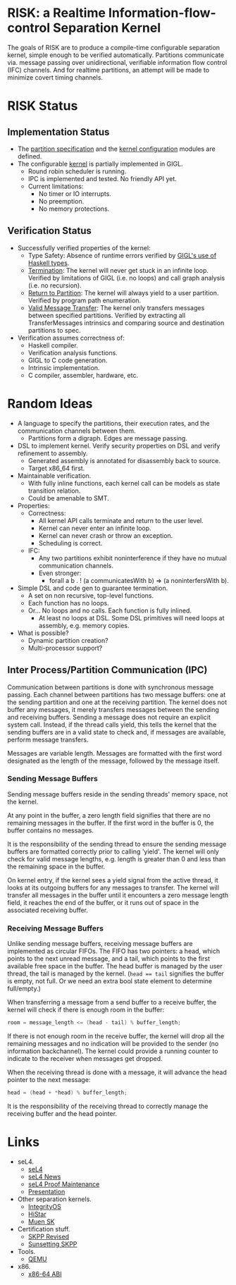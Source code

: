# RISK: a Realtime Information-flow-control Separation Kernel

The goals of RISK are to produce a compile-time configurable 
separation kernel, simple enough to be verified automatically.
Partitions communicate via. message passing over unidirectional,
verifiable information flow control (IFC) channels.
And for realtime partitions, an attempt will be made
to minimize covert timing channels.

# RISK Status

## Implementation Status

- The [partition specification](https://github.com/tomahawkins/risk/blob/master/RISK/Spec.hs)
  and the [kernel configuration](https://github.com/tomahawkins/risk/blob/master/RISK/Config.hs) modules are defined.
- The configurable [kernel](https://github.com/tomahawkins/risk/blob/master/RISK/Kernel.hs) is partially implemented in GIGL.
  - Round robin scheduler is running.
  - IPC is implemented and tested.  No friendly API yet.
  - Current limitations:
    - No timer or IO interrupts. 
    - No preemption.
    - No memory protections.

## Verification Status

- Successfully verified properties of the kernel:
  - Type Safety: Absence of runtime errors verified by [GIGL's use of Haskell types](https://github.com/tomahawkins/gigl/blob/master/Language/GIGL.hs).
  - [Termination](https://github.com/tomahawkins/risk/blob/master/RISK/Verify.hs):
    The kernel will never get stuck in an infinite loop.
    Verified by limitations of GIGL (i.e. no loops) and call graph analysis (i.e. no recursion).
  - [Return to Partition](https://github.com/tomahawkins/risk/blob/master/RISK/Verify.hs):
    The kernel will always yield to a user partition.
    Verified by program path enumeration.
  - [Valid Message Transfer](https://github.com/tomahawkins/risk/blob/master/RISK/Verify.hs):
    The kernel only transfers messages between specified partitions.
    Verified by extracting all TransferMessages intrinsics and comparing source and destination partitions to spec.
- Verification assumes correctness of:
  - Haskell compiler.
  - Verification analysis functions.
  - GIGL to C code generation.
  - Intrinsic implementation.
  - C compiler, assembler, hardware, etc.

# Random Ideas

- A language to specify the partitions, their execution rates, and the communication channels between them.
  - Partitions form a digraph.  Edges are message passing.
- DSL to implement kernel.  Verify security properties on DSL and verify refinement to assembly.
  - Generated assembly is annotated for disassembly back to source.
  - Target x86\_64 first.
- Maintainable verification.
  - With fully inline functions, each kernel call can be models as state transition relation.
  - Could be amenable to SMT.
- Properties:
  - Correctness:
    - All kernel API calls terminate and return to the user level.
    - Kernel can never enter an infinite loop.
    - Kernel can never crash or throw an exception.
    - Scheduling is correct.
  - IFC:
    - Any two partitions exhibit noninterference if they have no mutual communication channels.
    - Even stronger:
      - forall a b . ! (a communicatesWith b) => (a noninterfersWith b).
- Simple DSL and code gen to guarantee termination.
  - A set on non recursive, top-level functions.
  - Each function has no loops.
  - Or... No loops and no calls.  Each function is fully inlined.
    - At least no loops at DSL.  Some DSL primitives will need loops at assembly, e.g. memory copies.
- What is possible?
  - Dynamic partition creation?
  - Multi-processor support?

## Inter Process/Partition Communication (IPC)

Communication between partitions is done with synchronous message passing.
Each channel between partitions has two message buffers: one at the sending partition and one at the receiving partition.
The kernel does not buffer any messages, it merely transfers messages between the sending and receiving buffers.
Sending a message does not require an explicit system call.  Instead, if the thread calls yield, this tells the kernel
that the sending buffers are in a valid state to check and, if messages are available,  perform message transfers.

Messages are variable length.  Messages are formatted with the first word designated as the length 
of the message, followed by the message itself.

### Sending Message Buffers

Sending message buffers reside in the sending threads' memory space, not the kernel.

At any point in the buffer, a zero length field signifies
that there are no remaining messages in the buffer.
If the first word in the buffer is 0, the buffer contains no messages.

It is the responsibility of the sending thread to ensure the sending message buffers
are formatted correctly prior to calling 'yield'.
The kernel will only check for valid message lengths, e.g. length is greater than 0 and less than 
the remaining space in the buffer.

On kernel entry, if the kernel sees a yield signal from the active thread, it looks at its outgoing buffers
for any messages to transfer.  The kernel will transfer all messages in the buffer
until it encounters a zero message length field, it reaches the end of the buffer,
or it runs out of space in the associated receiving buffer.

### Receiving Message Buffers

Unlike sending message buffers, receiving message buffers are implemented as
circular FIFOs.  The FIFO has two pointers: a head, which points to the next unread message,
and a tail, which points to the first available free space in the buffer.  The 
head buffer is managed by the user thread, the tail is managed by the kernel.
(`head == tail` signifies the buffer is empty, not full.  Or we need an 
extra bool state element to determine full/empty.)

When transferring a message from a send buffer to a receive buffer, the kernel
will check if there is enough room in the buffer:

```c
room = message_length <= (head - tail) % buffer_length;
```

If there is not enough room in the receive buffer, the kernel will drop
all the remaining messages and no indication will be provided to the sender (no information backchannel).
The kernel could provide a running counter to indicate to the receiver when messages get dropped.

When the receiving thread is done with a message, it will advance the head pointer
to the next message:

```c
head = (head + *head) % buffer_length;
```

It is the responsibility of the receiving thread to correctly manage the receiving buffer and the head pointer.

# Links

- seL4.
  - [seL4](http://ssrg.nicta.com.au/projects/seL4/)
  - [seL4 News](http://microkerneldude.wordpress.com/2013/05/03/closing-the-gap-real-os-security-finally-in-reach/)
  - [seL4 Proof Maintenance](http://ssrg.nicta.com.au/projects/TS/maintenance.pml)
  - [Presentation](http://plosworkshop.org/2011/presentations/heiser.pdf)
- Other separation kernels.
  - [IntegrityOS](http://www.ghs.com/products/rtos/integrity.html)
  - [HiStar](http://www.scs.stanford.edu/histar/)
  - [Muen SK](http://muen.codelabs.ch/)
- Certification stuff.
  - [SKPP Revised](http://fm.csl.sri.com/LAW/2010/law2010-03-Levin-Nguyen-Irvine.pdf)
  - [Sunsetting SKPP](https://www.niap-ccevs.org/pp/pp.cfm?id=pp_skpp_hr_v1.03/&CFID=18625880&CFTOKEN=df14a452be6f0ace-5898D0A1-960A-B84F-7165A6A332503768)
- Tools.
  - [QEMU](http://wiki.qemu.org/Main_Page)
- x86.
  - [x86-64 ABI](http://www.x86-64.org/documentation/abi.pdf)


